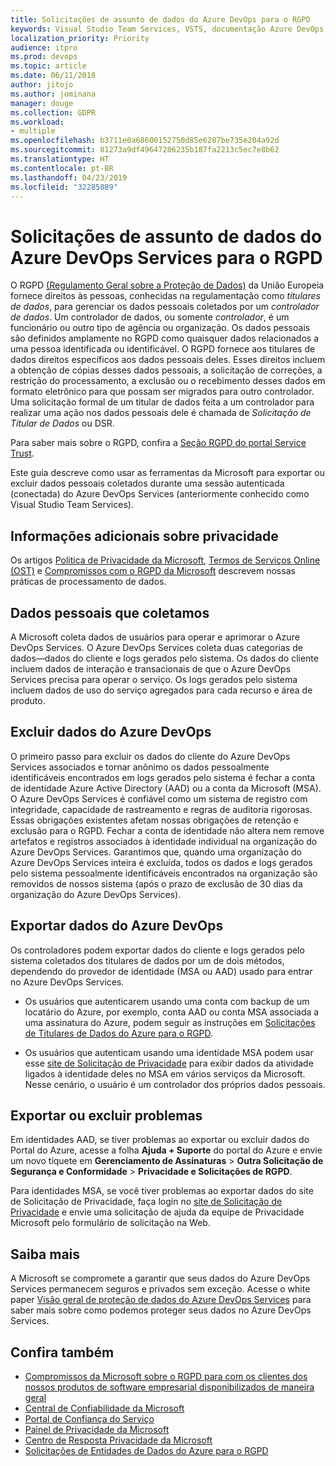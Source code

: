 ```yaml
---
title: Solicitações de assunto de dados do Azure DevOps para o RGPD
keywords: Visual Studio Team Services, VSTS, documentação Azure DevOps, privacidade, RGPD
localization_priority: Priority
audience: itpro
ms.prod: devops
ms.topic: article
ms.date: 06/11/2018
author: jitojo
ms.author: jominana
manager: douge
ms.collection: GDPR
ms.workload:
- multiple
ms.openlocfilehash: b3711e0a68600152750d85e6287be735e204a92d
ms.sourcegitcommit: 81273a9df49647286235b187fa2213c5ec7e8b62
ms.translationtype: HT
ms.contentlocale: pt-BR
ms.lasthandoff: 04/23/2019
ms.locfileid: "32285089"
---
```

# <a name="azure-devops-services-data-subject-requests-for-the-gdpr"></a>Solicitações de assunto de dados do Azure DevOps Services para o RGPD

O RGPD [(Regulamento Geral sobre a Proteção de Dados)](http://ec.europa.eu/justice/data-protection/reform/index_en.htm) da União Europeia fornece direitos às pessoas, conhecidas na regulamentação como *titulares de dados*, para gerenciar os dados pessoais coletados por um *controlador de dados*. Um controlador de dados, ou somente *controlador*, é um funcionário ou outro tipo de agência ou organização. Os dados pessoais são definidos amplamente no RGPD como quaisquer dados relacionados a uma pessoa identificada ou identificável. O RGPD fornece aos titulares de dados direitos específicos aos dados pessoais deles. Esses direitos incluem a obtenção de cópias desses dados pessoais, a solicitação de correções, a restrição do processamento, a exclusão ou o recebimento desses dados em formato eletrônico para que possam ser migrados para outro controlador. Uma solicitação formal de um titular de dados feita a um controlador para realizar uma ação nos dados pessoais dele é chamada de *Solicitação de Titular de Dados* ou DSR.

Para saber mais sobre o RGPD, confira a [Seção RGPD do portal Service Trust](https://servicetrust.microsoft.com/ViewPage/GDPRGetStarted).

Este guia descreve como usar as ferramentas da Microsoft para exportar ou excluir dados pessoais coletados durante uma sessão autenticada (conectada) do Azure DevOps Services (anteriormente conhecido como Visual Studio Team Services).

## <a name="additional-privacy-information"></a>Informações adicionais sobre privacidade

Os artigos [Política de Privacidade da Microsoft](https://privacy.microsoft.com/privacystatement), [Termos de Serviços Online (OST)](https://www.microsoft.com/licensing/product-licensing/products.aspx) e [Compromissos com o RGPD da Microsoft](/legal/gdpr) descrevem nossas práticas de processamento de dados.

## <a name="personal-data-we-collect"></a>Dados pessoais que coletamos

A Microsoft coleta dados de usuários para operar e aprimorar o Azure DevOps Services. O Azure DevOps Services coleta duas categorias de dados&mdash;dados do cliente e logs gerados pelo sistema. Os dados do cliente incluem dados de interação e transacionais de que o Azure DevOps Services precisa para operar o serviço. Os logs gerados pelo sistema incluem dados de uso do serviço agregados para cada recurso e área de produto.

## <a name="delete-azure-devops-data"></a>Excluir dados do Azure DevOps

O primeiro passo para excluir os dados do cliente do Azure DevOps Services associados e tornar anônimo os dados pessoalmente identificáveis encontrados em logs gerados pelo sistema é fechar a conta de identidade Azure Active Directory (AAD) ou a conta da Microsoft (MSA). O Azure DevOps Services é confiável como um sistema de registro com integridade, capacidade de rastreamento e regras de auditoria rigorosas. Essas obrigações existentes afetam nossas obrigações de retenção e exclusão para o RGPD. Fechar a conta de identidade não altera nem remove artefatos e registros associados à identidade individual na organização do Azure DevOps Services. Garantimos que, quando uma organização do Azure DevOps Services inteira é excluída, todos os dados e logs gerados pelo sistema pessoalmente identificáveis encontrados na organização são removidos de nossos sistema (após o prazo de exclusão de 30 dias da organização do Azure DevOps Services).

## <a name="export-azure-devops-data"></a>Exportar dados do Azure DevOps

Os controladores podem exportar dados do cliente e logs gerados pelo sistema coletados dos titulares de dados por um de dois métodos, dependendo do provedor de identidade (MSA ou AAD) usado para entrar no Azure DevOps Services.

- Os usuários que autenticarem usando uma conta com backup de um locatário do Azure, por exemplo, conta AAD ou conta MSA associada a uma assinatura do Azure, podem seguir as instruções em [Solicitações de Titulares de Dados do Azure para o RGPD](../compliance/gdpr-dsr-azure.md).

- Os usuários que autenticam usando uma identidade MSA podem usar esse [site de Solicitação de Privacidade](https://www.microsoft.com/concern/privacyrequest-msa) para exibir dados da atividade ligados à identidade deles no MSA em vários serviços da Microsoft. Nesse cenário, o usuário é um controlador dos próprios dados pessoais.

## <a name="export-or-delete-issues"></a>Exportar ou excluir problemas

Em identidades AAD, se tiver problemas ao exportar ou excluir dados do Portal do Azure, acesse a folha **Ajuda + Suporte** do portal do Azure e envie um novo tíquete em **Gerenciamento de Assinaturas** > **Outra Solicitação de Segurança e Conformidade** > **Privacidade e Solicitações de RGPD**.

Para identidades MSA, se você tiver problemas ao exportar dados do site de Solicitação de Privacidade, faça login no [site de Solicitação de Privacidade](https://www.microsoft.com/concern/privacyrequest-msa) e envie uma solicitação de ajuda da equipe de Privacidade Microsoft pelo formulário de solicitação na Web.

## <a name="learn-more"></a>Saiba mais

A Microsoft se compromete a garantir que seus dados do Azure DevOps Services permanecem seguros e privados sem exceção. Acesse o white paper [Visão geral de proteção de dados do Azure DevOps Services](/vsts/articles/team-services-security-whitepaper?view=vsts) para saber mais sobre como podemos proteger seus dados no Azure DevOps Services.

## <a name="see-also"></a>Confira também

- [Compromissos da Microsoft sobre o RGPD para com os clientes dos nossos produtos de software empresarial disponibilizados de maneira geral](https://docs.microsoft.com/legal/gdpr)
- [Central de Confiabilidade da Microsoft](https://www.microsoft.com/TrustCenter/Privacy/gdpr/default.aspx)
- [Portal de Confiança do Serviço](https://servicetrust.microsoft.com/ViewPage/GDPRGetStarted)
- [Painel de Privacidade da Microsoft](https://account.microsoft.com/privacy)
- [Centro de Resposta Privacidade da Microsoft](https://aka.ms/userprivacysite)
- [Solicitações de Entidades de Dados do Azure para o RGPD](gdpr-dsr-azure.md)